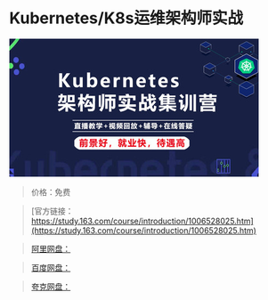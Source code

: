 # Kubernetes/K8s运维架构师实战

![img](../../../assets/study163/free/3d2b7a8933384782a7ad2022fcd3d4c4.jpg)

> 价格：免费

> [官方链接：https://study.163.com/course/introduction/1006528025.htm](https://study.163.com/course/introduction/1006528025.htm)

> [阿里网盘：]()

> [百度网盘：]()

> [夸克网盘：]()
